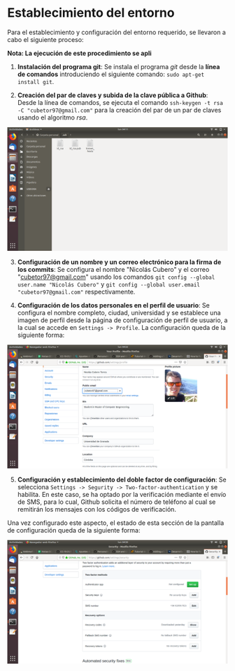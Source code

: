 #	Establecimiento del entorno

Para el establecimiento y configuración del entorno requerido, se llevaron a cabo el siguiente proceso:

**Nota: La ejecución de este procedimiento se apli**

1. **Instalación del programa git**: Se instala el programa *git* desde la **línea de comandos** introduciendo el siguiente comando: `sudo apt-get install git`.

2. **Creación del par de claves y subida de la clave pública a Github**: Desde la línea de comandos, se ejecuta el comando `ssh-keygen -t rsa -C "cubetor97@gmail.com"` para la creación del par de un par de claves usando el algoritmo *rsa*.

![Ficheros de claves originados](imgs/directorio_ssh.png)

3. **Configuración de un nombre y un correo electrónico para la firma de los commits**: Se configura el nombre "Nicolás Cubero" y el correo "cubetor97@gmail.com" usando los comandos `git config --global user.name "Nicolás Cubero"` y `git config --global user.email "cubetor97@gmail.com"` respectivamente.

4. **Configuración de los datos personales en el perfil de usuario**: Se configura el nombre completo, ciudad, universidad y se establece una imagen de perfil desde la página de configuración de perfil de usuario, a la cual se accede en `Settings -> Profile`. La configuración queda de la siguiente forma:

![Configuración de datos personales](imgs/configuracion_perfil.png)

5. **Configuración y establecimiento del doble factor de configuración**: Se selecciona `Settings -> Segurity -> Two-factor-authentication` y se habilita. En este caso, se ha optado por la verificación mediante el envío de SMS, para lo cual, Github solicita el número de teléfono al cual se remitirán los mensajes con los códigos de verificación.

Una vez configurado este aspecto, el estado de esta sección de la pantalla de configuración queda de la siguiente forma:

![Configuración doble factor de verificación](imgs/doble_factor_verificacion_config.png)
